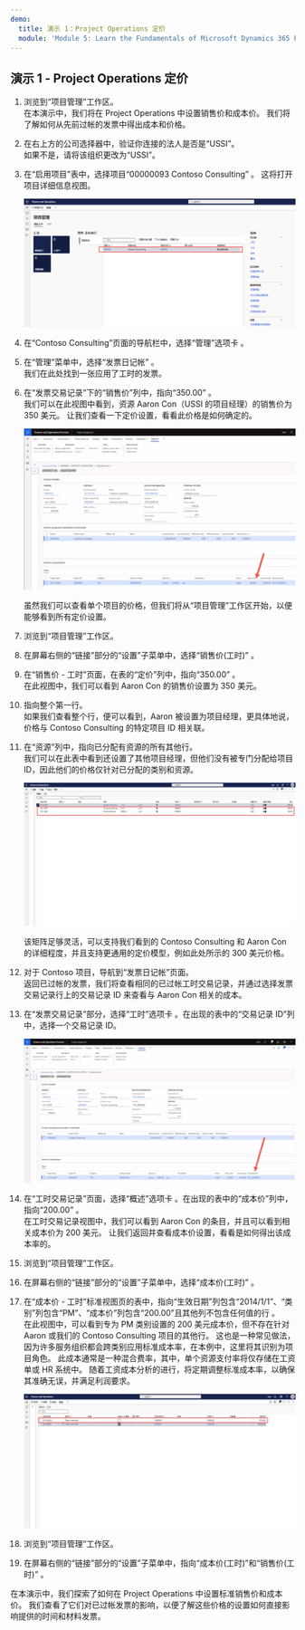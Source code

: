 ```yaml
---
demo:
  title: 演示 1：Project Operations 定价
  module: 'Module 5: Learn the Fundamentals of Microsoft Dynamics 365 Project Operations'
---
```


## <a name="demo-1---project-operations-pricing"></a>演示 1 - Project Operations 定价

1. 浏览到“项目管理”工作区。  
    在本演示中，我们将在 Project Operations 中设置销售价和成本价。 我们将了解如何从先前过帐的发票中得出成本和价格。

1. 在右上方的公司选择器中，验证你连接的法人是否是“USSI”。  
    如果不是，请将该组织更改为“USSI”。

1. 在“启用项目”表中，选择项目“00000093 Contoso Consulting” 。 这将打开项目详细信息视图。

    ![“项目管理”工作区的屏幕截图，其中突出显示了“启用项目”表中的 Contoso Consulting。](./media/projops_prices_1_selecting_contoso_consulting.png)

1. 在“Contoso Consulting”页面的导航栏中，选择“管理”选项卡 。

1. 在“管理”菜单中，选择“发票日记帐” 。  
    我们在此处找到一张应用了工时的发票。

1. 在“发票交易记录”下的“销售价”列中，指向“350.00”  。  
    我们可以在此视图中看到，资源 Aaron Con（USSI 的项目经理）的销售价为 350 美元。 让我们查看一下定价设置，看看此价格是如何确定的。

    ![发票日记帐的屏幕截图，其中突出显示了“销售价”列中的值 350。](./media/projops_prices_2_point_to_350.png)  

    虽然我们可以查看单个项目的价格，但我们将从“项目管理”工作区开始，以便能够看到所有定价设置。

1. 浏览到“项目管理”工作区。

1. 在屏幕右侧的“链接”部分的“设置”子菜单中，选择“销售价(工时)”  。

1. 在“销售价 - 工时”页面，在表的“定价”列中，指向“350.00”  。  
在此视图中，我们可以看到 Aaron Con 的销售价设置为 350 美元。

1. 指向整个第一行。  
    如果我们查看整个行，便可以看到，Aaron 被设置为项目经理，更具体地说，价格与 Contoso Consulting 的特定项目 ID 相关联。

1. 在“资源”列中，指向已分配有资源的所有其他行。  
    我们可以在此表中看到还设置了其他项目经理，但他们没有被专门分配给项目 ID，因此他们的价格仅针对已分配的类别和资源。

    ![“销售价 - 工时”页面的屏幕截图，其中突出显示了表中分配了资源的所有行。](./media/projops_prices_3_resources_table.png)  

    该矩阵足够灵活，可以支持我们看到的 Contoso Consulting 和 Aaron Con 的详细程度，并且支持更通用的定价模型，例如此处所示的 300 美元价格。

1. 对于 Contoso 项目，导航到“发票日记帐”页面。  
    返回已过帐的发票，我们将查看相同的已过帐工时交易记录，并通过选择发票交易记录行上的交易记录 ID 来查看与 Aaron Con 相关的成本。

1. 在“发票交易记录”部分，选择“工时”选项卡 。在出现的表中的“交易记录 ID”列中，选择一个交易记录 ID。

    ![突出显示“交易记录 ID”列的“发票日记帐”页面的屏幕截图。](./media/projops_prices_4_select_a_transaction_id.png)

1. 在“工时交易记录”页面，选择“概述”选项卡 。在出现的表中的“成本价”列中，指向“200.00” 。  
    在工时交易记录视图中，我们可以看到 Aaron Con 的条目，并且可以看到相关成本价为 200 美元。 让我们返回并查看成本价设置，看看是如何得出该成本率的。

1. 浏览到“项目管理”工作区。

1. 在屏幕右侧的“链接”部分的“设置”子菜单中，选择“成本价(工时)”  。

1. 在“成本价 - 工时”标准视图页的表中，指向“生效日期”列包含“2014/1/1”、“类别”列包含“PM”、“成本价”列包含“200.00”且其他列不包含任何值的行      。  
    在此视图中，可以看到专为 PM 类别设置的 200 美元成本价，但不存在针对 Aaron 或我们的 Contoso Consulting 项目的其他行。 这也是一种常见做法，因为许多服务组织都会跨类别应用标准成本率，在本例中，这里将其识别为项目角色。 此成本通常是一种混合费率，其中，单个资源支付率将仅存储在工资单或 HR 系统中。 随着工资成本分析的进行，将定期调整标准成本率，以确保其准确无误，并满足利润要求。

    ![“成本价 - 工时”表的屏幕截图，突出显示了“PM 定价”行。](./media/projops_prices_5_cost_price_hour_table.png)

1. 浏览到“项目管理”工作区。

1. 在屏幕右侧的“链接”部分的“设置”子菜单中，指向“成本价(工时)”和“销售价(工时)”   。  

在本演示中，我们探索了如何在 Project Operations 中设置标准销售价和成本价。 我们查看了它们对已过帐发票的影响，以便了解这些价格的设置如何直接影响提供的时间和材料发票。
